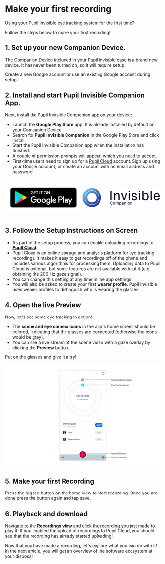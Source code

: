 # Make your first recording

Using your Pupil Invisible eye tracking system for the first time? 

Follow the steps below to make your first recording!

## 1. Set up your new Companion Device.

The Companion Device included in your Pupil Invisible case is a brand new device. It has never been turned on, so it will require setup.

Create a new Google account or use an existing Google account during setup.

## 2. Install and start Pupil Invisible Companion App.

Next, install the Pupil Invisible Companion app on your device:

- Launch the **Google Play Store** app. It is already installed by default on your Companion Device.
- Search for **Pupil Invisible Companion** in the Google Play Store and click install.
- Start the Pupil Invisible Companion app when the installation has finished.
- A couple of permission prompts will appear, which you need to accept.
- First-time users need to sign up for a [Pupil Cloud](https://cloud.pupil-labs.com/) account. Sign up using your Google account, or create an account with an email address and password.

<div class="pb-4" style="display: flex; align-items: center; justify-content: center;">
  <a href="https://play.google.com/store/apps/details?id=com.pupillabs.invisiblecomp" target="_blank">

  ![Google Play Store](./google-play-badge.png)

  </a>
  
  ![Neon Companion App](./companion_app_logo.jpeg)
  
</div>

## 3. Follow the Setup Instructions on Screen

- As part of the setup process, you can enable uploading recordings to [**Pupil Cloud**](https://cloud.pupil-labs.com/).
- Pupil Cloud is an online storage and analysis platform for eye tracking recordings. It makes it easy to get recordings off of the phone and includes various algorithms for processing them. Uploading data to Pupil Cloud is optional, but some features are not available without it (e.g. obtaining the 200 Hz gaze signal).
- You can change this setting at any time in the app settings.
- You will also be asked to create your first **wearer profile**. Pupil Invisible uses wearer profiles to distinguish who is wearing the glasses.

## 4. Open the live Preview

Now, let's see some eye tracking in action!

- The **scene and eye camera icons** in the app's home screen should be colored, indicating that the glasses are connected (otherwise the icons would be gray).
- You can see a live stream of the scene video with a gaze overlay by clicking the **Preview** button.

Put on the glasses and give it a try!

![Invisible Companion Homescreen](./PI-Home_UI-white.jpeg)


## 5. Make your first Recording

Press the big red button on the home view to start recording. Once you are done press the button again and tap save.

## 6. Playback and download

Navigate to the **Recordings view** and click the recording you just made to play it! If you enabled the upload of recordings to Pupil Cloud, you should see that the recording has already started uploading!

Now that you have made a recording, let's explore what you can do with it! In the next article, you will get an overview of the software ecosystem at your disposal.